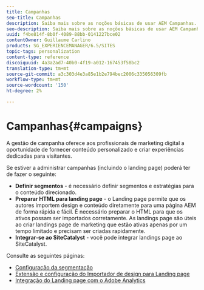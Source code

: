 ```yaml
---
title: Campanhas
seo-title: Campanhas
description: Saiba mais sobre as noções básicas de usar AEM Campanhas.
seo-description: Saiba mais sobre as noções básicas de usar AEM Campanhas.
uuid: f4be814f-8b0f-4089-88bb-0141227bce02
contentOwner: Guillaume Carlino
products: SG_EXPERIENCEMANAGER/6.5/SITES
topic-tags: personalization
content-type: reference
discoiquuid: 4a3a2ad7-40b0-4f19-a012-167453f58bc2
translation-type: tm+mt
source-git-commit: a3c303d4e3a85e1b2e794bec2006c335056309fb
workflow-type: tm+mt
source-wordcount: '150'
ht-degree: 2%

---
```



# Campanhas{#campaigns}

A gestão de campanha oferece aos profissionais de marketing digital a oportunidade de fornecer conteúdo personalizado e criar experiências dedicadas para visitantes.

Se estiver a administrar campanhas (incluindo o landing page) poderá ter de fazer o seguinte:

* **Definir segmentos**  - é necessário definir segmentos e estratégias para o conteúdo direcionado.
* **Preparar HTML para landing page**  - o Landing page permite que os autores importem design e conteúdo diretamente para uma página AEM de forma rápida e fácil. É necessário preparar o HTML para que os ativos possam ser importados corretamente. As landings page são úteis ao criar landings page de marketing que estão ativas apenas por um tempo limitado e precisam ser criadas rapidamente.
* **Integrar-se ao SiteCatalyst**  - você pode integrar landings page ao SiteCatalyst.

Consulte as seguintes páginas:

* [Configuração da segmentação](/help/sites-administering/campaign-segmentation.md)
* [Extensão e configuração do Importador de design para Landing page](/help/sites-administering/extending-the-design-importer-for-landingpages.md)
* [Integração do Landing page com o Adobe Analytics](/help/sites-administering/integrating-landing-pages-with-adobe-analytics.md)


